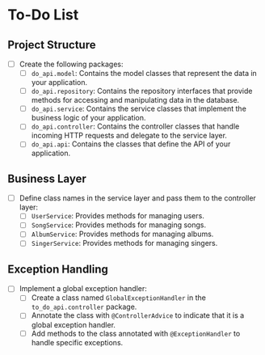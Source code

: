 # To-Do List

## Project Structure

- [ ] Create the following packages:
  - [ ] `do_api.model`: Contains the model classes that represent the data in your application.
  - [ ] `do_api.repository`: Contains the repository interfaces that provide methods for accessing and manipulating data in the database.
  - [ ] `do_api.service`: Contains the service classes that implement the business logic of your application.
  - [ ] `do_api.controller`: Contains the controller classes that handle incoming HTTP requests and delegate to the service layer.
  - [ ] `do_api.api`: Contains the classes that define the API of your application.

## Business Layer

- [ ] Define class names in the service layer and pass them to the controller layer:
  - [ ] `UserService`: Provides methods for managing users.
  - [ ] `SongService`: Provides methods for managing songs.
  - [ ] `AlbumService`: Provides methods for managing albums.
  - [ ] `SingerService`: Provides methods for managing singers.

## Exception Handling

- [ ] Implement a global exception handler:
  - [ ] Create a class named `GlobalExceptionHandler` in the `to_do_api.controller` package.
  - [ ] Annotate the class with `@ControllerAdvice` to indicate that it is a global exception handler.
  - [ ] Add methods to the class annotated with `@ExceptionHandler` to handle specific exceptions.

